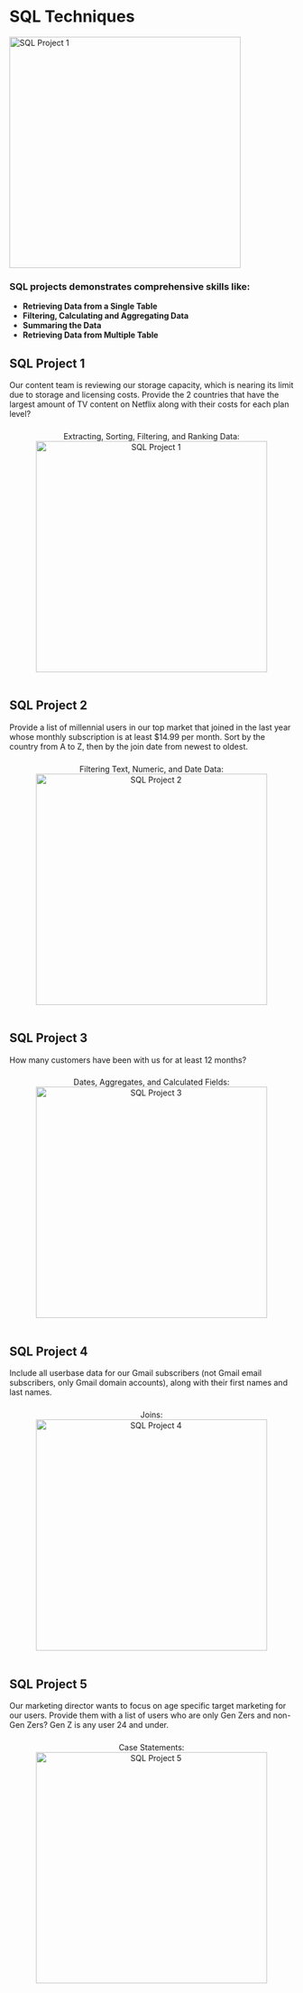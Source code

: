 <h1>SQL Techniques</h1>
<img width="410" alt="SQL Project 1" src="https://github.com/jciwilliams/SQL_Techniques/assets/152811710/0cd14067-3a89-44f3-84d1-e1396f436c7d">

 ### SQL projects demonstrates comprehensive skills like: 
 - <b>Retrieving Data from a Single Table</b>
 - <b>Filtering, Calculating and Aggregating Data</b>
 - <b>Summaring the Data</b>
 - <b>Retrieving Data from Multiple Table</b>

<h2>SQL Project 1</h2>
Our content team is reviewing our storage capacity, which is nearing its limit due to storage and licensing costs. Provide the 2 countries that have the largest amount of TV content on Netflix along with their costs for each plan level?
<br />


###
<p align="center">
Extracting, Sorting, Filtering, and Ranking Data: <br/>
<img width="410" alt="SQL Project 1" src="https://github.com/jciwilliams/SQL_Techniques/assets/152811710/26000ba2-9312-4674-af63-85ce2aee8902">
<br />
<br />


<h2>SQL Project 2</h2>
Provide a list of millennial users in our top market that joined in the last year whose monthly subscription is at least $14.99 per month. Sort by the country from A to Z, then by the join date from newest to oldest.
<br />


###
<p align="center">
Filtering Text, Numeric, and Date Data: <br/>
<img width="410" alt="SQL Project 2" src="https://github.com/jciwilliams/SQL_Techniques/assets/152811710/c69c04f7-d702-4236-a041-c328d0f1ed83">
<br />
<br />


<h2>SQL Project 3</h2>
How many customers have been with us for at least 12 months?
<br />


###
<p align="center">
Dates, Aggregates, and Calculated Fields: <br/>
<img width="410" alt="SQL Project 3" src="https://github.com/jciwilliams/SQL_Techniques/assets/152811710/9ed54e9b-7941-40e9-ae2c-0eafd8e880c3">
<br />
<br />


<h2>SQL Project 4</h2>
Include all userbase data for our Gmail subscribers (not Gmail email subscribers, only Gmail domain accounts), along with their first names and last names.
<br />


###
<p align="center">
Joins: <br/>
<img width="410" alt="SQL Project 4" src="https://github.com/jciwilliams/SQL_Techniques/assets/152811710/2ed97e57-4730-4671-bfa9-609997f192f5">
<br />
<br />


<h2>SQL Project 5</h2>
Our marketing director wants to focus on age specific target marketing for our users. Provide them with a list of users who are only Gen Zers and non-Gen Zers? Gen Z is any user 24 and under.
<br />

###
<p align="center">
Case Statements: <br/>
<img width="410" alt="SQL Project 5" src="https://github.com/jciwilliams/SQL_Techniques/assets/152811710/ce671cfe-7d9b-4396-9583-43293ef15fbd">
<br />
<br />

</p>

<!--
 ```diff
- text in red
+ text in green
! text in orange
# text in gray
@@ text in purple (and bold)@@
```
--!>

